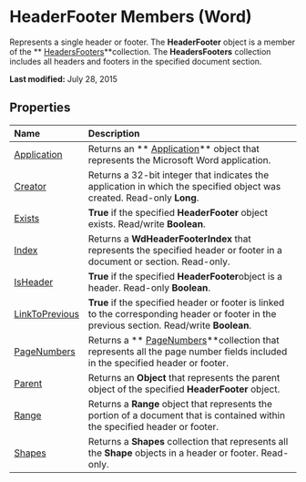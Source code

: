 
# HeaderFooter Members (Word)
Represents a single header or footer. The  **HeaderFooter** object is a member of the ** [HeadersFooters](41dbbaa7-f139-3d3c-54d4-03a57ab8417a.md)**collection. The  **HeadersFooters** collection includes all headers and footers in the specified document section.

 **Last modified:** July 28, 2015


## Properties



|**Name**|**Description**|
|:-----|:-----|
| [Application](6e30a37f-4891-022c-c174-4b26dccd2ae0.md)|Returns an  ** [Application](d1cf6f8f-4e88-bf01-93b4-90a83f79cb44.md)** object that represents the Microsoft Word application.|
| [Creator](73f87192-f442-58ff-9ec0-ac743a6aec3a.md)|Returns a 32-bit integer that indicates the application in which the specified object was created. Read-only  **Long**.|
| [Exists](84ce3ac9-a4be-f99a-eb4b-1a145373659f.md)| **True** if the specified **HeaderFooter** object exists. Read/write **Boolean**.|
| [Index](5281c150-1a61-670f-6b1f-37c43b717126.md)|Returns a  **WdHeaderFooterIndex** that represents the specified header or footer in a document or section. Read-only.|
| [IsHeader](66c098ed-d0d6-cf58-e26a-b031bc7a6cab.md)| **True** if the specified **HeaderFooter**object is a header. Read-only  **Boolean**.|
| [LinkToPrevious](edb4dbeb-bb06-e41a-aa26-f29317bb6e01.md)| **True** if the specified header or footer is linked to the corresponding header or footer in the previous section. Read/write **Boolean**.|
| [PageNumbers](2e36c668-f696-e09e-dd04-ae77e7524232.md)|Returns a  ** [PageNumbers](9090f96e-d898-ace6-35fa-f6e59c527ea2.md)**collection that represents all the page number fields included in the specified header or footer.|
| [Parent](d06e9410-b6e0-5213-22ca-5c16f690c843.md)|Returns an  **Object** that represents the parent object of the specified **HeaderFooter** object.|
| [Range](254da7c7-d553-a0f5-7f56-85bbdf9990ef.md)|Returns a  **Range** object that represents the portion of a document that is contained within the specified header or footer.|
| [Shapes](dc38943b-b4fa-51c5-ff3d-8180ff51c279.md)|Returns a  **Shapes** collection that represents all the **Shape** objects in a header or footer. Read-only.|
